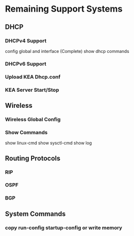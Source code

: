 # Remaining Support Systems

## DHCP

### DHCPv4 Support

config global and interface (Complete)
show dhcp commands

### DHCPv6 Support

### Upload KEA Dhcp.conf

### KEA Server Start/Stop


## Wireless

### Wireless Global Config

### Show Commands

show linux-cmd
show sysctl-cmd
show log

## Routing Protocols

### RIP

### OSPF

### BGP

## System Commands

### copy run-config startup-config or write memory

